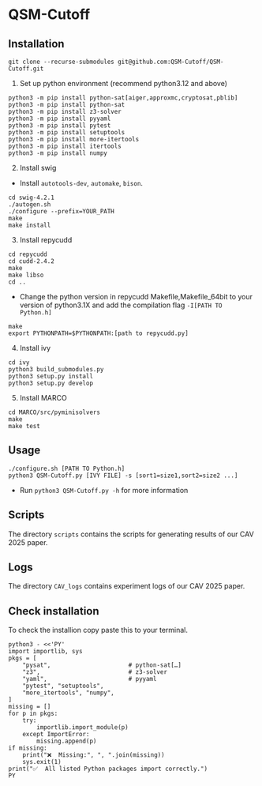 # QSM-Cutoff
## Installation
```
git clone --recurse-submodules git@github.com:QSM-Cutoff/QSM-Cutoff.git
```
1. Set up python environment (recommend python3.12 and above)
```
python3 -m pip install python-sat[aiger,approxmc,cryptosat,pblib]
python3 -m pip install python-sat
python3 -m pip install z3-solver
python3 -m pip install pyyaml
python3 -m pip install pytest
python3 -m pip install setuptools
python3 -m pip install more-itertools
python3 -m pip install itertools
python3 -m pip install numpy
```

2. Install swig
- Install `autotools-dev`, `automake`, `bison`.
```
cd swig-4.2.1
./autogen.sh
./configure --prefix=YOUR_PATH
make
make install
```

3. Install repycudd
```
cd repycudd
cd cudd-2.4.2
make
make libso
cd ..
```
- Change the python version in repycudd Makefile,Makefile_64bit to your version of python3.1X and add the compilation flag `-I[PATH TO Python.h]`
```
make
export PYTHONPATH=$PYTHONPATH:[path to repycudd.py]
```

4. Install ivy
```
cd ivy
python3 build_submodules.py
python3 setup.py install
python3 setup.py develop
```

5. Install MARCO
```
cd MARCO/src/pyminisolvers
make
make test
```

## Usage
```=python3
./configure.sh [PATH TO Python.h]
python3 QSM-Cutoff.py [IVY FILE] -s [sort1=size1,sort2=size2 ...]
```
- Run `python3 QSM-Cutoff.py -h` for more information

## Scripts
The directory `scripts` contains the scripts for generating results of our CAV 2025 paper.

## Logs
The directory `CAV_logs` contains experiment logs of our CAV 2025 paper.

## Check installation
To check the installion copy paste this to your terminal.
```
python3 - <<'PY'
import importlib, sys
pkgs = [
    "pysat",                      # python-sat[…]
    "z3",                         # z3-solver
    "yaml",                       # pyyaml
    "pytest", "setuptools",
    "more_itertools", "numpy",
]                             
missing = []
for p in pkgs:
    try:
        importlib.import_module(p)
    except ImportError:
        missing.append(p)
if missing:
    print("❌  Missing:", ", ".join(missing))
    sys.exit(1)                              
print("✅  All listed Python packages import correctly.")
PY
```
